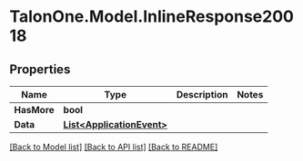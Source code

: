 
# TalonOne.Model.InlineResponse20018

## Properties

Name | Type | Description | Notes
------------ | ------------- | ------------- | -------------
**HasMore** | **bool** |  | 
**Data** | [**List&lt;ApplicationEvent&gt;**](ApplicationEvent.md) |  | 

[[Back to Model list]](../README.md#documentation-for-models)
[[Back to API list]](../README.md#documentation-for-api-endpoints)
[[Back to README]](../README.md)

